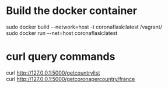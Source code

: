 # Build the docker container <br />
sudo docker build --network=host -t coronaflask:latest /vagrant/ <br />
sudo docker run --net=host coronaflask:latest <br />

# curl query commands <br />
curl http://127.0.0.1:5000/getcountrylist <br />
curl http://127.0.0.1:5000/getcoronapercountry/france <br />
